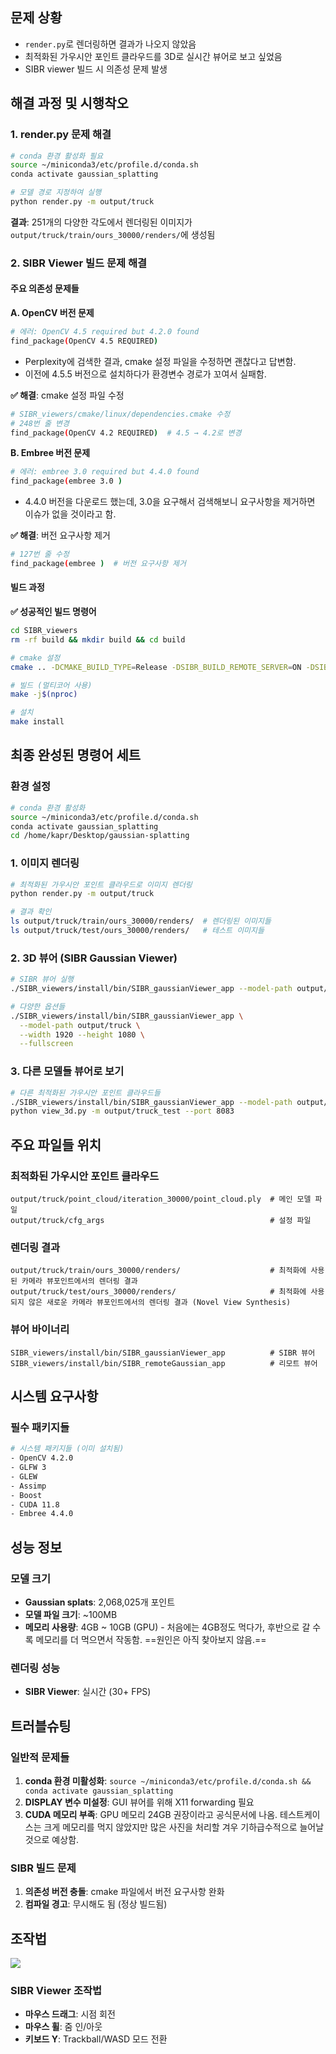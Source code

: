 ## 문제 상황
- `render.py`로 렌더링하면 결과가 나오지 않았음
- 최적화된 가우시안 포인트 클라우드를 3D로 실시간 뷰어로 보고 싶었음
- SIBR viewer 빌드 시 의존성 문제 발생

## 해결 과정 및 시행착오

### 1. render.py 문제 해결

```bash
# conda 환경 활성화 필요
source ~/miniconda3/etc/profile.d/conda.sh
conda activate gaussian_splatting

# 모델 경로 지정하여 실행
python render.py -m output/truck
```

**결과**: 251개의 다양한 각도에서 렌더링된 이미지가 `output/truck/train/ours_30000/renders/`에 생성됨

### 2. SIBR Viewer 빌드 문제 해결

#### 주요 의존성 문제들

**A. OpenCV 버전 문제**
```bash
# 에러: OpenCV 4.5 required but 4.2.0 found
find_package(OpenCV 4.5 REQUIRED)
```
- Perplexity에 검색한 결과, cmake 설정 파일을 수정하면 괜찮다고 답변함.
- 이전에 4.5.5 버전으로 설치하다가 환경변수 경로가 꼬여서 실패함.

**✅ 해결**: cmake 설정 파일 수정
```bash
# SIBR_viewers/cmake/linux/dependencies.cmake 수정
# 248번 줄 변경
find_package(OpenCV 4.2 REQUIRED)  # 4.5 → 4.2로 변경
```

**B. Embree 버전 문제**
```bash
# 에러: embree 3.0 required but 4.4.0 found
find_package(embree 3.0 )
```
- 4.4.0 버전을 다운로드 했는데, 3.0을 요구해서 검색해보니 요구사항을 제거하면 이슈가 없을 것이라고 함.

**✅ 해결**: 버전 요구사항 제거
```bash
# 127번 줄 수정
find_package(embree )  # 버전 요구사항 제거
```

#### 빌드 과정

**✅ 성공적인 빌드 명령어**
```bash
cd SIBR_viewers
rm -rf build && mkdir build && cd build

# cmake 설정
cmake .. -DCMAKE_BUILD_TYPE=Release -DSIBR_BUILD_REMOTE_SERVER=ON -DSIBR_BUILD_GAUSSIAN_VIEWER=ON

# 빌드 (멀티코어 사용)
make -j$(nproc)

# 설치
make install
```

## 최종 완성된 명령어 세트

### 환경 설정
```bash
# conda 환경 활성화
source ~/miniconda3/etc/profile.d/conda.sh
conda activate gaussian_splatting
cd /home/kapr/Desktop/gaussian-splatting
```

### 1. 이미지 렌더링
```bash
# 최적화된 가우시안 포인트 클라우드로 이미지 렌더링
python render.py -m output/truck

# 결과 확인
ls output/truck/train/ours_30000/renders/  # 렌더링된 이미지들
ls output/truck/test/ours_30000/renders/   # 테스트 이미지들
```

### 2. 3D 뷰어 (SIBR Gaussian Viewer)
```bash
# SIBR 뷰어 실행
./SIBR_viewers/install/bin/SIBR_gaussianViewer_app --model-path output/truck

# 다양한 옵션들
./SIBR_viewers/install/bin/SIBR_gaussianViewer_app \
  --model-path output/truck \
  --width 1920 --height 1080 \
  --fullscreen
```

### 3. 다른 모델들 뷰어로 보기
```bash
# 다른 최적화된 가우시안 포인트 클라우드들
./SIBR_viewers/install/bin/SIBR_gaussianViewer_app --model-path output/truck_test
python view_3d.py -m output/truck_test --port 8083
```

## 주요 파일들 위치

### 최적화된 가우시안 포인트 클라우드
```
output/truck/point_cloud/iteration_30000/point_cloud.ply  # 메인 모델 파일
output/truck/cfg_args                                     # 설정 파일
```

### 렌더링 결과
```
output/truck/train/ours_30000/renders/                    # 최적화에 사용된 카메라 뷰포인트에서의 렌더링 결과
output/truck/test/ours_30000/renders/                     # 최적화에 사용되지 않은 새로운 카메라 뷰포인트에서의 렌더링 결과 (Novel View Synthesis)
```

### 뷰어 바이너리
```
SIBR_viewers/install/bin/SIBR_gaussianViewer_app          # SIBR 뷰어
SIBR_viewers/install/bin/SIBR_remoteGaussian_app          # 리모트 뷰어
```

## 시스템 요구사항

### 필수 패키지들
```bash
# 시스템 패키지들 (이미 설치됨)
- OpenCV 4.2.0
- GLFW 3
- GLEW
- Assimp
- Boost
- CUDA 11.8
- Embree 4.4.0
```

## 성능 정보

### 모델 크기
- **Gaussian splats**: 2,068,025개 포인트
- **모델 파일 크기**: ~100MB
- **메모리 사용량**: 4GB ~ 10GB (GPU) - 처음에는 4GB정도 먹다가, 후반으로 갈 수록 메모리를 더 먹으면서 작동함. ==원인은 아직 찾아보지 않음.==

### 렌더링 성능
- **SIBR Viewer**: 실시간 (30+ FPS)

## 트러블슈팅

### 일반적 문제들
1. **conda 환경 미활성화**: `source ~/miniconda3/etc/profile.d/conda.sh && conda activate gaussian_splatting`
2. **DISPLAY 변수 미설정**: GUI 뷰어를 위해 X11 forwarding 필요
3. **CUDA 메모리 부족**: GPU 메모리 24GB 권장이라고 공식문서에 나옴. 테스트케이스는 크게 메모리를 먹지 않았지만 많은 사진을 처리할 겨우 기하급수적으로 늘어날 것으로 예상함.

### SIBR 빌드 문제
1. **의존성 버전 충돌**: cmake 파일에서 버전 요구사항 완화
2. **컴파일 경고**: 무시해도 됨 (정상 빌드됨)

## 조작법

![](https://i.imgur.com/33VIjAN.png)

### SIBR Viewer 조작법
- **마우스 드래그**: 시점 회전
- **마우스 휠**: 줌 인/아웃
- **키보드 Y**: Trackball/WASD 모드 전환
